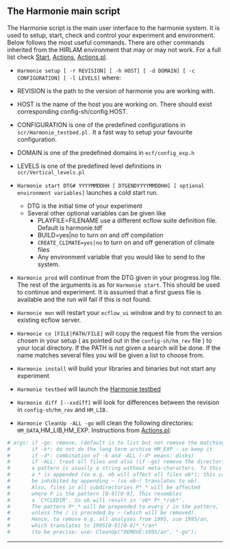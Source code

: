 

## The Harmonie main script

The Harmonie script is the main user interface to the harmonie system. It is used to setup, start, check and control your experiment and environment. Below follows the most useful commands. There are other commands inherited from the HIRLAM environment that may or may not work. For a full list check
[Start](Harmonie/scr/Start?rev=release-43h2.beta.3),
[Actions](Harmonie/scr/Actions?rev=release-43h2.beta.3),
[Actions.pl](Harmonie/scr/Actions.pl?rev=release-43h2.beta.3).

 * ` Harmonie setup [ -r REVISION] [ -h HOST] [ -d DOMAIN] [ -c CONFIGURATION] [ -l LEVELS] ` where:
  * REVISION is the path to the version of harmonie you are working with.
  * HOST is the name of the host you are working on. There should exist corresponding config-sh/config.HOST. 
  * CONFIGURATION is one of the predefined configurations in `scr/Harmonie_testbed.pl.` It a fast way to setup your favourite configuration.
  * DOMAIN is one of the predefined domains in `ecf/config_exp.h` 
  * LEVELS is one of the predefined level definitions in `scr/Vertical_levels.pl`

 * ` Harmonie start DTG# YYYYMMDDHH [ DTGENDYYYYMMDDHH] [ optional environment variables] ` launches a cold start run.
   * DTG is the initial time of your experiment
   * Several other optional variables can be given like
     * PLAYFILE=FILENAME use a different ecflow suite definition file. Default is harmonie.tdf
     * BUILD=yes|no to turn on and off compilation
     * `CREATE_CLIMATE=yes|no` to turn on and off generation of climate files
     * Any environment variable that you would like to send to the system.

 * ` Harmonie prod ` will continue from the DTG given in your progress.log file. The rest of the arguments is as for `Harmonie start`. This should be used to continue and experiment. It is assumed that a first guess file is available and the run will fail if this is not found.    

 * ` Harmonie mon ` will restart your `ecflow_ui` window and try to connect to an existing ecflow server.

 * ` Harmonie co [FILE|PATH/FILE] ` will copy the request file from the version chosen in your setup ( as pointed out in the `config-sh/hm_rev` file ) to your local directory. If the PATH is not given a search will be done. If the name matches several files you will be given a list to choose from.

 * ` Harmonie install ` will build your libraries and binaries but not start any experiment

 * ` Harmonie testbed ` will launch the [Harmonie testbed](HarmonieSystemDocumentation/Evaluation/HarmonieTestbed)

 * ` Harmonie diff [--xxdiff] ` will look for differences between the revision in `config-sh/hm_rev` and `HM_LIB.`

 * ` Harmonie CleanUp -ALL -go ` will clean the following directories: `HM_DATA`,HM_LIB,HM_EXP. Instructions from [Actions.pl](Harmonie/scr/Actions.pl?rev=release-43h2.beta.3):

```bash
# args: if -go: remove, (default is to list but not remove the matching files)
#       if -k*: do not do the long term archive HM_EXP - so keep it
#       if -d*: combination of -k and -ALL (-d* means: disks)
#       if -ALL: treat all files and also (if -go) remove the directories
#       a pattern is usually a string without meta-characters. To this
#       a * is appended (so e.g. ob will affect all files ob*); this can
#       be inhibited by appending ~ (so ob~! translates to ob).
#       Also, files in all subdirectories P*_* will be affected
#       where P is the pattern [0-9][0-9], This resembles
#       a `CYCLEDIR'. So ob will result in 'ob* P*_*/ob*'.
#       The pattern P*_* will be prepended to every / in the pattern,
#       unless the / is preceded by ~ (which will be removed).
#       Hence, to remove e.g. all analyses from 1995, use 1995/an,
#       which translates to 1995[0-9][0-9]*_*/an*
#       (to be precise: use: CleanUp("REMOVE:1995/an", "-go");
```


----


